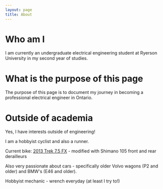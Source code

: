 ```yaml
---
layout: page
title: About
---
```


# Who am I
I am currently an undergraduate electrical engineering student at Ryerson University in my second year of studies.

# What is the purpose of this page

The purpose of this page is to document my journey in becoming a professional electrical engineer in Ontario.

# Outside of academia

Yes, I have interests outside of engineering!

I am a hobbyist cyclist and also a runner.

Current bike: [2013 Trek 7.5 FX](https://archive.trekbikes.com/us/en/2013/Trek/7_5_fx#/us/en/2013/Trek/7_5_fx/details) - modified with Shimano 105 front and rear derailleurs 

Also very passionate about cars - specifically older Volvo wagons (P2 and older) and BMW's (E46 and older).

Hobbyist mechanic - wrench everyday (at least I try to!)

